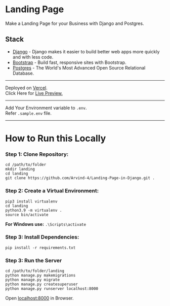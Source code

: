 
# Landing Page

Make a Landing Page for your Business with Django and Postgres.

## Stack

- [Django](https://www.djangoproject.com) - Django makes it easier to build better web apps more quickly and with less code.
- [Bootstrap](https://getbootstrap.com/) - Build fast, responsive sites with Bootstrap.
- [Postgres](https://firebase.google.com/) - The World's Most Advanced Open Source Relational Database.

---

Deployed on [Vercel](https://vercel.com/). <br/>
Click Here for [Live Preview.](https://getidea.ml)

---




Add Your Environment variable to `.env`. <br />
 Refer `.sample.env` file.

--- 
# How to Run this Locally

### Step 1: Clone Repository:
```
cd /path/to/folder
mkdir landing
cd landing
git clone https://github.com/Arvind-4/Landing-Page-in-Django.git .
```

### Step 2: Create a Virtual Environment:
```
pip3 install virtualenv
cd landing
python3.9 -m virtualenv .
source bin/activate
```
**For Windows use:** `.\Scripts\activate`

### Step 3: Install Dependencies:
```
pip install -r requirements.txt
```


### Step 3: Run the Server
```
cd /path/to/folder/landing
python manage.py makemigrations
python manage.py migrate
python manage.py createsuperuser
python manage.py runserver localhost:8000
```

Open [localhost:8000](http://localhost:8000/) in Browser.
